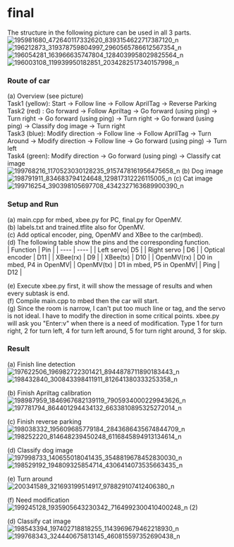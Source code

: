 # final
The structure in the following picture can be used in all 3 parts. <br>
![195981680_472640117332620_8393154622717387120_n](https://user-images.githubusercontent.com/79574115/121262991-8cca4980-c8e7-11eb-9490-8f53aa978ba1.jpg)
![196212873_319378759804997_2960565786612567354_n](https://user-images.githubusercontent.com/79574115/121262995-8f2ca380-c8e7-11eb-8bb1-1d69ffd89e9e.jpg)
![196054281_163966635747804_1284039958029825564_n](https://user-images.githubusercontent.com/79574115/121262997-905dd080-c8e7-11eb-850f-79c597aeca33.jpg)
![196003108_119939950182851_2034282517340157998_n](https://user-images.githubusercontent.com/79574115/121262999-92279400-c8e7-11eb-96bc-51f8957a62fb.jpg)

### Route of car <br>
(a) Overview (see picture) <br>
Task1 (yellow): Start -> Follow line -> Follow AprilTag -> Reverse Parking <br>
Task2 (red)   :    Go forward -> Follow Apriltag -> Go forward (using ping) -> Turn right -> Go forward (using ping) -> Turn right -> Go forward (using ping) -> Classify dog image -> Turn right <br>
Task3 (blue):   Modify direction -> Follow line -> Follow AprilTag -> Turn Around -> Modify direction -> Follow line -> Go forward (using ping) -> Turn left <br>
Task4 (green):  Modify direction -> Go forward (using ping) -> Classify cat image <br>
![199768216_1170523030128235_9157478161956475658_n](https://user-images.githubusercontent.com/79574115/121821856-4f423380-ccce-11eb-8ec1-6f42a53b66db.png)
(b) Dog image <br>
![198791911_834683794124648_129817312226115005_n](https://user-images.githubusercontent.com/79574115/121821869-62ed9a00-ccce-11eb-8563-2e7ea0ef28ac.jpg)
(c) Cat image <br>
![199716254_390398105697708_4342327163689900390_n](https://user-images.githubusercontent.com/79574115/121821882-6f71f280-ccce-11eb-94be-5bbd4dfc203b.jpg)

### Setup and Run <br>
(a) main.cpp for mbed, xbee.py for PC, final.py for OpenMV. <br>
(b) labels.txt and trained.tflite also for OpenMV. <br>
(c) Add optical encoder, ping, OpenMV and XBee to the car(mbed). <br>
(d) The following table show the pins and the corresponding function. <br>
| Function | Pin |
|  ----  | ----  |
| Left servo| D5 |
| Right servo | D6 |
| Optical encoder | D11 |
| XBee(rx) | D9 |
| XBee(tx) | D10 | 
| OpenMV(rx) | D0 in mbed, P4 in OpenMV|
| OpenMV(tx) | D1 in mbed, P5 in OpenMV| 
| Ping | D12 |

(e) Execute xbee.py first, it will show the message of results and when every subtask is end. <br>
(f) Compile main.cpp to mbed then the car will start. <br>
(g) Since the room is narrow, I can't put too much line or tag, and the servo is not ideal. I have to modify the direction in some critical points. xbee.py will ask you "Enter:v" when there is a need of modification. Type 1 for turn right, 2 for turn left, 4 for turn left around, 5 for turn right around, 3 for skip. <br>

### Result <br>
(a) Finish line detection <br>
![197622506_196982722301421_8944878711890183443_n](https://user-images.githubusercontent.com/79574115/121822368-66ceeb80-ccd1-11eb-95eb-18f5c982b4b3.png)
![198432840_300843398411911_812641380333253358_n](https://user-images.githubusercontent.com/79574115/121822401-88c86e00-ccd1-11eb-8ffb-64f23b00f7c4.png)

(b) Finish Apriltag calibration <br>
![198987959_1846967682139119_7905934000229943626_n](https://user-images.githubusercontent.com/79574115/121822416-92ea6c80-ccd1-11eb-84e0-cfbd7c057602.png)
![197781794_864401294434132_6633810895325272014_n](https://user-images.githubusercontent.com/79574115/121822418-94b43000-ccd1-11eb-98f8-eca1c16f763a.png)

(c) Finish reverse parking <br>
![198038332_195609685779184_2843686435674844709_n](https://user-images.githubusercontent.com/79574115/121822430-a5fd3c80-ccd1-11eb-8f05-f060ac5b9b7b.png)
![198252220_814648239450248_6116845894913134614_n](https://user-images.githubusercontent.com/79574115/121822435-a7c70000-ccd1-11eb-8523-024987a09298.png)

(d) Classify dog image <br>
![197998733_140655018041435_3548819678452830030_n](https://user-images.githubusercontent.com/79574115/121822450-ba413980-ccd1-11eb-805d-6e77d737b42e.png)
![198529192_194809325854714_4306414073535663435_n](https://user-images.githubusercontent.com/79574115/121822453-bc0afd00-ccd1-11eb-94c5-467baa4be758.png)

(e) Turn around <br>
![200341589_321693199514917_978829107412406380_n](https://user-images.githubusercontent.com/79574115/121822467-cdeca000-ccd1-11eb-80fb-cc1ead6959f0.png)

(f) Need modification <br>
![199245128_1935905643230342_7164992300410400248_n (2)](https://user-images.githubusercontent.com/79574115/121822489-ed83c880-ccd1-11eb-9ea7-45c0f7a6aaaa.png)

(d) Classify cat image <br>
![198543394_197402718818255_1143969679462218930_n](https://user-images.githubusercontent.com/79574115/121822500-faa0b780-ccd1-11eb-87ef-92d20d3e0c9b.png)
![199768343_324440675813145_460815597352690438_n](https://user-images.githubusercontent.com/79574115/121822501-fbd1e480-ccd1-11eb-906a-743e85445bb7.png)
